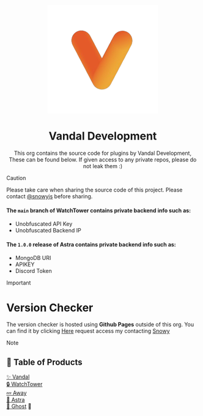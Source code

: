 <div align="center">
  
![Vandal](snowy-vandal-nobackground.png) 

<h1>Vandal Development</h1>  

This org contains the source code for plugins by Vandal Development, These can be found below. If given access to any private repos, please do not leak them :)  
</div>

> [!CAUTION]
> Please take care when sharing the source code of this project. Please contact [@snowyjs](https://snowyjs.lol) before sharing.
> 
> #### The `main` branch of WatchTower contains private backend info such as:  
> - Unobfuscated API Key
> - Unobfuscated Backend IP
> #### The `1.0.0` release of Astra contains private backend info such as:
> - MongoDB URI
> - APIKEY
> - Discord Token  

> [!IMPORTANT]
> # Version Checker
> The version checker is hosted using **Github Pages** outside of this org. You can find it by clicking [Here](https://github.com/snowypy/vandal-version) request access my contacting [Snowy](https://github.com/snowypy)

> [!NOTE]
> ## 📜 Table of Products
> 
> [✨ Vandal](https://github.com/EpicDevelopment/Vandal)  
> [🔒 WatchTower](https://github.com/EpicDevelopment/WatchTower)  
> [💤 Away](https://github.com/EpicDevelopment/Away)  
> [🌠 Astra](https://github.com/EpicDevelopment/Astra)  
> [👻 Ghost](https://github.com/EpicDevelopment/Ghost) **🚧**
